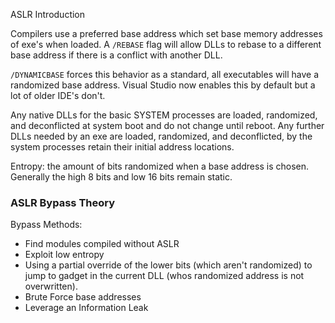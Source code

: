  ASLR Introduction

Compilers use a preferred base address which set base memory addresses of exe's when loaded. A `/REBASE` flag will allow DLLs to rebase to a different base address if there is a conflict with another DLL.

`/DYNAMICBASE` forces this behavior as a standard, all executables will have a randomized base address. Visual Studio now enables this by default but a lot of older IDE's don't.

Any native DLLs for the basic SYSTEM processes are loaded, randomized, and deconflicted at system boot and do not change until reboot.
Any further DLLs needed by an exe are loaded, randomized, and deconflicted, by the system processes retain their initial address locations.

Entropy: the amount of bits randomized when a base address is chosen. Generally the high 8 bits and low 16 bits remain static.

### ASLR Bypass Theory

Bypass Methods:
- Find modules compiled without ASLR
- Exploit low entropy
- Using a partial override of the lower bits (which aren't randomized) to jump to gadget in the current DLL (whos randomized address is not overwritten).
- Brute Force base addresses
- Leverage an Information Leak